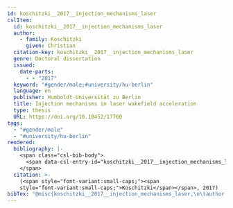 ```yaml
---
id: koschitzki__2017__injection_mechanisms_laser
cslItem:
  id: koschitzki__2017__injection_mechanisms_laser
  author:
    - family: Koschitzki
      given: Christian
  citation-key: koschitzki__2017__injection_mechanisms_laser
  genre: Doctoral dissertation
  issued:
    date-parts:
      - - "2017"
  keyword: "#gender/male;#university/hu-berlin"
  language: en
  publisher: Humboldt-Universität zu Berlin
  title: Injection mechanisms in laser wakefield acceleration
  type: thesis
  URL: https://doi.org/10.18452/17760
tags:
  - "#gender/male"
  - "#university/hu-berlin"
rendered:
  bibliography: |-
    <span class="csl-bib-body">
      <span data-csl-entry-id="koschitzki__2017__injection_mechanisms_laser" class="csl-entry"><span class='author-bib'>Koschitzki</span>. <span class='date-bib'>(2017)</span>. <span class='title'><i><b><span style="font-style:normal;">Injection mechanisms in laser wakefield acceleration</span></b></i></span> [Doctoral dissertation, Humboldt-Universität zu Berlin]. <span class='URL'><a href='https://doi.org/10.18452/17760'>LINK</a></span></span>
    </span>
  citation: >-
    (<span style="font-variant:small-caps;"><span
    style="font-variant:small-caps;">Koschitzki</span></span>, 2017)
bibTex: "@misc{koschitzki__2017__injection_mechanisms_laser,\n\tauthor = {Koschitzki, Christian},\n\tyear = {2017},\n\tschool = {Humboldt-Universit{\\\" a}t zu Berlin},\n\ttitle = {Injection mechanisms in laser wakefield acceleration},\n\ttype = {Doctoral dissertation},\n\turl = {https://doi.org/10.18452/17760},\n}\n\n"
---
```


